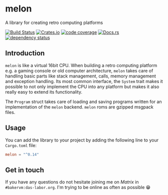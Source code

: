 # melon
A library for creating retro computing platforms

[![Build Status][travis-image]][travis-link]
[![Crates.io][crate-image]][crate-link]
[![code coverage][codecov-image]][codecov-link]
[![Docs.rs][docs-image]][docs-link]
[![dependency status][deps-image]][deps-link]

## Introduction
`melon` is like a virtual 16bit CPU. When building a retro computing platform e.g. a gaming console or old computer architecture, `melon` takes care of handling basic parts like stack management, calls, memory management and exception handling. Its most common interface, the `System` trait makes it possible to not only implement the CPU into any platform but makes it also really easy to extend its functionality.

The `Program` struct takes care of loading and saving programs written for an implementation of the `melon` backend. `melon` roms are gzipped msgpack files.

## Usage
You can add the library to your project by adding the following line to your `Cargo.toml` file:
```toml
melon = "^0.14"
```

## Get in touch
If you have any questions do not hesitate joining me on *Matrix* in `#bakervm:das-labor.org`. I'm trying to be online as often as possible :grin:

[deps-image]: https://deps.rs/repo/github/bakervm/melon/status.svg
[deps-link]: https://deps.rs/repo/github/bakervm/melon
[crate-image]: https://img.shields.io/crates/v/melon.svg
[crate-link]: https://crates.io/crates/melon
[travis-image]: https://travis-ci.org/bakervm/melon.svg?branch=master
[travis-link]: https://travis-ci.org/bakervm/melon
[docs-image]: https://docs.rs/melon/badge.svg
[docs-link]: https://docs.rs/melon
[codecov-image]: https://codecov.io/gh/bakervm/melon/branch/master/graph/badge.svg
[codecov-link]: https://codecov.io/gh/bakervm/melon
